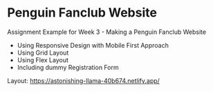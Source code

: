 # Penguin Fanclub Website
Assignment Example for Week 3 - Making a Penguin Fanclub Website

- Using Responsive Design with Mobile First Approach
- Using Grid Layout
- Using Flex Layout
- Including dummy Registration Form

Layout: https://astonishing-llama-40b674.netlify.app/
